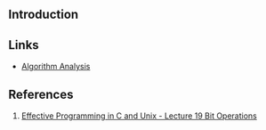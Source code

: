 ## Introduction





## Links

- [Algorithm Analysis](/docs/CS/Algorithms/Algorithms.md?id=algorithm-analysis)

## References

1. [Effective Programming in C and Unix - Lecture 19 Bit Operations ](https://www.cs.cmu.edu/~guna/15-123S11/Lectures/Lecture19.pdf)

